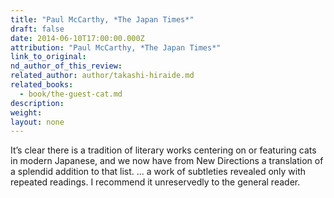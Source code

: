 ```yaml
---
title: "Paul McCarthy, *The Japan Times*"
draft: false
date: 2014-06-10T17:00:00.000Z
attribution: "Paul McCarthy, *The Japan Times*"
link_to_original:
nd_author_of_this_review:
related_author: author/takashi-hiraide.md
related_books:
  - book/the-guest-cat.md
description:
weight:
layout: none
---
```

It’s clear there is a tradition of literary works centering on or featuring cats in modern Japanese, and we now have from New Directions a translation of a splendid addition to that list. ... a work of subtleties revealed only with repeated readings. I recommend it unreservedly to the general reader.

